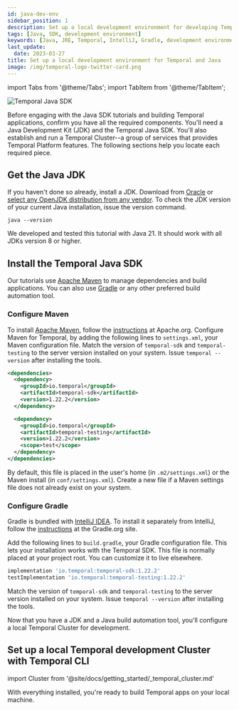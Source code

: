 ```yaml
---
id: java-dev-env
sidebar_position: 1
description: Set up a local development environment for developing Temporal applications using the Java programming language.
tags: [Java, SDK, development environment]
keywords: [Java, JRE, Temporal, IntelliJ, Gradle, development environment]
last_update:
  date: 2023-03-27
title: Set up a local development environment for Temporal and Java
image: /img/temporal-logo-twitter-card.png
---
```


import Tabs from '@theme/Tabs';
import TabItem from '@theme/TabItem';

![Temporal Java SDK](/img/sdk_banners/banner_java.png)

Before engaging with the Java SDK tutorials and building Temporal applications, confirm you have all the required components. You'll need a Java Development Kit (JDK) and the Temporal Java SDK. You'll also establish and run a Temporal Cluster--a group of services that provides Temporal Platform features. The following sections help you locate each required piece.

## Get the Java JDK

If you haven't done so already, install a JDK. Download from [Oracle](https://www.oracle.com/ca-en/java/technologies/javase-downloads.html) or [select any OpenJDK distribution from any vendor](https://adoptium.net/marketplace/?os=any&arch=any&package=jdk). To check the JDK version of your current Java installation, issue the version command.

```command
java --version
```

We developed and tested this tutorial with Java 21. It should work with all JDKs version 8 or higher.

## Install the Temporal Java SDK

Our tutorials use [Apache Maven](https://maven.apache.org/) to manage dependencies and build applications. You can also use [Gradle](https://gradle.org) or any other preferred build automation tool.

<Tabs groupId="build-tool" queryString>
  <TabItem value="maven" label="Maven">
  
### Configure Maven

To install [Apache Maven](https://maven.apache.org/), follow the [instructions](https://maven.apache.org/install.html) at Apache.org. Configure Maven for Temporal, by adding the following lines to `settings.xml`, your Maven configuration file. Match the version of `temporal-sdk` and `temporal-testing` to the server version installed on your system. Issue `temporal --version` after installing the tools.

```xml
<dependencies>
  <dependency>
    <groupId>io.temporal</groupId>
    <artifactId>temporal-sdk</artifactId>
    <version>1.22.2</version>
  </dependency>

  <dependency>
    <groupId>io.temporal</groupId>
    <artifactId>temporal-testing</artifactId>
    <version>1.22.2</version>
    <scope>test</scope>
  </dependency>  
</dependencies>
```
By default, this file is placed in the user's home (in `.m2/settings.xml`) or the Maven install (in `conf/settings.xml`). Create a new file if a Maven settings file does not already exist on your system.

  </TabItem>
  <TabItem value="gradle" label="Gradle">

### Configure Gradle

Gradle is bundled with [IntelliJ IDEA](https://www.jetbrains.com/idea/). To install it separately from IntelliJ, follow the [instructions](https://gradle.org/install/) at the Gradle.org site.

Add the following lines to `build.gradle`, your Gradle configuration file. This lets your installation works with the Temporal SDK. This file is normally placed at your project root. You can customize it to live elsewhere.

```groovy
implementation 'io.temporal:temporal-sdk:1.22.2' 
testImplementation 'io.temporal:temporal-testing:1.22.2'
```

Match the version of `temporal-sdk` and `temporal-testing` to the server version installed on your system. Issue `temporal --version` after installing the tools.

  </TabItem>
</Tabs>

Now that you have a JDK and a Java build automation tool, you'll configure a local Temporal Cluster for development.

## Set up a local Temporal development Cluster with Temporal CLI

import Cluster  from '@site/docs/getting_started/_temporal_cluster.md'

<Cluster />

With everything installed, you're ready to build Temporal apps on your local machine.
